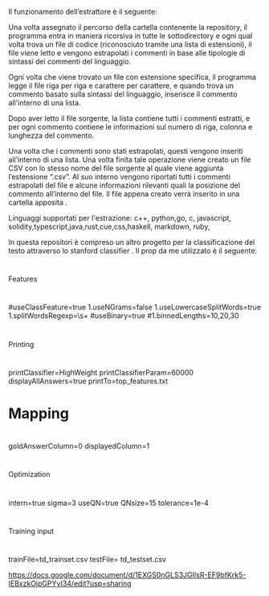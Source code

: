 Il funzionamento dell’estrattore è il seguente: 

Una volta assegnato il percorso della cartella contenente la repository, il programma entra in maniera ricorsiva in tutte le sottodirectory e ogni qual volta trova un file di codice (riconosciuto tramite una lista di estensioni), il file viene letto e vengono estrapolati i commenti in base alle tipologie di sintassi dei commenti del linguaggio.

Ogni volta che viene trovato un file con estensione specifica, il programma legge il file riga per riga e carattere per carattere, e quando trova un commento basato sulla sintassi del linguaggio, inserisce il commento all'interno di una lista.

Dopo aver letto il file sorgente, la lista contiene tutti i commenti estratti, e per ogni commento contiene le informazioni sul numero di riga, colonna e lunghezza del commento.

Una volta che i commenti sono stati estrapolati, questi  vengono  inseriti all’interno di una lista.  Una volta finita tale operazione viene creato un file CSV con lo stesso nome del file sorgente al quale viene aggiunta l’estensione “.csv”. Al suo interno vengono riportati tutti i commenti estrapolati del file  e alcune informazioni rilevanti quali la posizione del commento all’interno del file. Il file appena creato verrà inserito in una cartella apposita  .

Linguaggi supportati per l'estrazione: 
c++, python,go, c, javascript, solidity,typescript,java,rust,cue,css,haskell, markdown, ruby,

In questa repositori è compreso un altro progetto per la classificazione del testo attraverso lo stanford classifier .
Il prop da me utilizzato è il seguente:
#
 Features
#
#useClassFeature=true
1.useNGrams=false
1.useLowercaseSplitWords=true
1.splitWordsRegexp=\\s+
#useBinary=true
#1.binnedLengths=10,20,30
#
 Printing
#
printClassifier=HighWeight
printClassifierParam=60000
displayAllAnswers=true
printTo=top_features.txt
#
# Mapping
#
goldAnswerColumn=0
displayedColumn=1
#
 Optimization
#
intern=true
sigma=3
useQN=true
QNsize=15
tolerance=1e-4
#
Training input
#
trainFile=td_trainset.csv
testFile= td_testset.csv


https://docs.google.com/document/d/1EXGS0nGLS3JGIIsR-EF9bfKrk5-IEBxzkOjpGPYyI34/edit?usp=sharing
